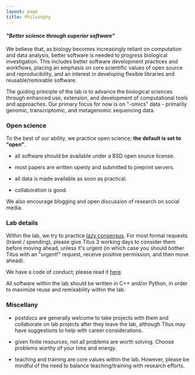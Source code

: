 ```yaml
---
layout: page
title: Philosophy
---
```


#### *"Better science through superior software"*

We believe that, as biology becomes increasingly reliant on computation
and data analysis, better software is needed to progress biological
investigation.  This includes better software development practices
and workflows, placing an emphasis on core scientific values of open
source and reproducibility, and an interest in developing flexible
libraries and reusable/remixable software.

The guiding principle of the lab is to advance the biological sciences
through enhanced use, extension, and development of computational
tools and approaches.  Our primary focus for now is on "-omics" data -
primarily genomic, transcriptomic, and metagenomic sequencing data.

### Open science

To the best of our ability, we practice open science; **the default is
set to "open"**.

* all software should be available under a BSD open source license.

* most papers are written openly and submitted to preprint servers.

* all data is made available as soon as practical.

* collaboration is good.

We also encourage blogging and open discussion of research on social
media.

### Lab details

Within the lab, we try to practice [lazy consensus](http://nowviskie.org/2012/lazy-consensus/).
For most formal
requests (travel / spending), please give Titus 3 working days to
consider them before moving ahead, unless it's urgent (in which case
you should bother Titus with an "urgent!" request, receive positive
permission, and then move ahead).

We have a code of conduct; please read it [here](coc).

All software within the lab should be written in C++ and/or Python, in
order to maximize reuse and remixability within the lab.

### Miscellany

* postdocs are generally welcome to take projects with them and
  collaborate on lab projects after they leave the lab, although Titus
  may have suggestions to help with career considerations.

* given finite resources, not all problems are worth solving.  Choose
  problems worthy of your time and energy.

* teaching and training are core values within the lab.  However, please
  be mindful of the need to balance teaching/training with research efforts.
